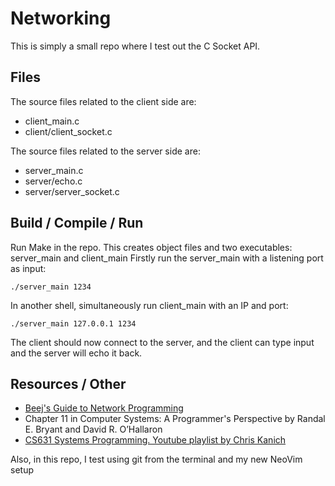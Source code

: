# Networking
This is simply a small repo where I test out the C Socket API.

## Files
The source files related to the client side are:
- client_main.c
- client/client_socket.c

The source files related to the server side are:
- server_main.c
- server/echo.c
- server/server_socket.c

## Build / Compile / Run
Run Make in the repo. This creates object files and two executables: server_main and client_main 
Firstly run the server_main with a listening port as input:
```console
./server_main 1234
```
In another shell, simultaneously run client_main with an IP and port:
```console
./server_main 127.0.0.1 1234
```

The client should now connect to the server, and the client can type input and the server will echo it back.

## Resources / Other
- [Beej's Guide to Network Programming](https://beej.us/guide/bgnet/)
- Chapter 11 in Computer Systems: A Programmer's Perspective by Randal E. Bryant and David R. O’Hallaron
- [CS631 Systems Programming. Youtube playlist by Chris Kanich](https://www.youtube.com/playlist?list=PLhy9gU5W1fvUND_5mdpbNVHC1WCIaABbP)

Also, in this repo, I test using git from the terminal and my new NeoVim setup
